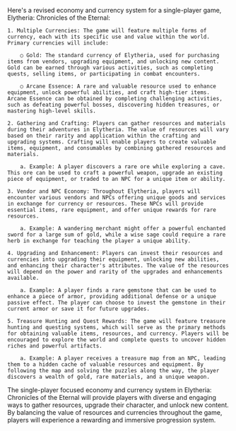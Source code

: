 Here's a revised economy and currency system for a single-player game, Elytheria: Chronicles of the Eternal:

	1. Multiple Currencies: The game will feature multiple forms of currency, each with its specific use and value within the world. Primary currencies will include:
	
		○ Gold: The standard currency of Elytheria, used for purchasing items from vendors, upgrading equipment, and unlocking new content. Gold can be earned through various activities, such as completing quests, selling items, or participating in combat encounters.
		
		○ Arcane Essence: A rare and valuable resource used to enhance equipment, unlock powerful abilities, and craft high-tier items. Arcane Essence can be obtained by completing challenging activities, such as defeating powerful bosses, discovering hidden treasures, or mastering high-level skills.
		
	2. Gathering and Crafting: Players can gather resources and materials during their adventures in Elytheria. The value of resources will vary based on their rarity and application within the crafting and upgrading systems. Crafting will enable players to create valuable items, equipment, and consumables by combining gathered resources and materials.
	
		a. Example: A player discovers a rare ore while exploring a cave. This ore can be used to craft a powerful weapon, upgrade an existing piece of equipment, or traded to an NPC for a unique item or ability.
		
	3. Vendor and NPC Economy: Throughout Elytheria, players will encounter various vendors and NPCs offering unique goods and services in exchange for currency or resources. These NPCs will provide essential items, rare equipment, and offer unique rewards for rare resources.

		a. Example: A wandering merchant might offer a powerful enchanted sword for a large sum of gold, while a wise sage could require a rare herb in exchange for teaching the player a unique ability.
		
	4. Upgrading and Enhancement: Players can invest their resources and currencies into upgrading their equipment, unlocking new abilities, and enhancing their character's attributes. The value of the resources will depend on the power and rarity of the upgrades and enhancements available.

		a. Example: A player finds a rare gemstone that can be used to enhance a piece of armor, providing additional defense or a unique passive effect. The player can choose to invest the gemstone in their current armor or save it for future upgrades.

	5. Treasure Hunting and Quest Rewards: The game will feature treasure hunting and questing systems, which will serve as the primary methods for obtaining valuable items, resources, and currency. Players will be encouraged to explore the world and complete quests to uncover hidden riches and powerful artifacts.

		a. Example: A player receives a treasure map from an NPC, leading them to a hidden cache of valuable resources and equipment. By following the map and solving the puzzles along the way, the player discovers a wealth of gold, rare materials, and a unique weapon.

The single-player focused economy and currency system in Elytheria: Chronicles of the Eternal will provide players with diverse and engaging ways to gather resources, upgrade their character, and unlock new content. By balancing the value of resources and currencies throughout the game, players will experience a rewarding and immersive progression system.
